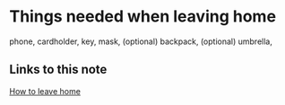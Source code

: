 # Things needed when leaving home

phone, cardholder, key, mask, (optional) backpack, (optional) umbrella,
## Links to this note

[How to leave home](how-to-leave-home.md)
